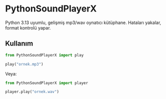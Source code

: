 # PythonSoundPlayerX

Python 3.13 uyumlu, gelişmiş mp3/wav oynatıcı kütüphane. Hataları yakalar, format kontrolü yapar.

## Kullanım

```python
from PythonSoundPlayerX import play

play("ornek.mp3")
```

Veya:

```python
from PythonSoundPlayerX import player

player.play("ornek.wav")
```
